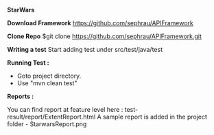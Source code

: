 **StarWars**

**Download Framework**
https://github.com/sephrau/APIFramework

**Clone Repo**
$git clone https://github.com/sephrau/APIFramework.git

**Writing a test**
Start adding test under src/test/java/test

**Running Test :**
* Goto project directory.
* Use "mvn clean test"

**Reports :**

You can find report at feature level here : test-result/report/ExtentReport.html
A sample report is added in the project folder - StarwarsReport.png

